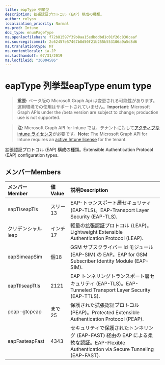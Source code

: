 ```yaml
---
title: eapType 列挙型
description: 拡張認証プロトコル (EAP) 構成の種類。
author: rolyon
localization_priority: Normal
ms.prod: Intune
doc_type: enumPageType
ms.openlocfilehash: f72b81597f39b8aa15edbddbd1c01f26c830caaf
ms.sourcegitcommit: 2c62457e57467b8d50f21b255b553106a9a5d8d6
ms.translationtype: MT
ms.contentlocale: ja-JP
ms.lasthandoff: 07/31/2019
ms.locfileid: "36004506"
---
```

# <a name="eaptype-enum-type"></a><span data-ttu-id="e90b4-103">eapType 列挙型</span><span class="sxs-lookup"><span data-stu-id="e90b4-103">eapType enum type</span></span>

> <span data-ttu-id="e90b4-104">**重要:** ベータ版の Microsoft Graph Api は変更される可能性があります。運用環境での使用はサポートされていません。</span><span class="sxs-lookup"><span data-stu-id="e90b4-104">**Important:** Microsoft Graph APIs under the /beta version are subject to change; production use is not supported.</span></span>

> <span data-ttu-id="e90b4-105">**注:** Microsoft Graph API for Intune では、テナントに対して[アクティブな intune ライセンス](https://go.microsoft.com/fwlink/?linkid=839381)が必要です。</span><span class="sxs-lookup"><span data-stu-id="e90b4-105">**Note:** The Microsoft Graph API for Intune requires an [active Intune license](https://go.microsoft.com/fwlink/?linkid=839381) for the tenant.</span></span>

<span data-ttu-id="e90b4-106">拡張認証プロトコル (EAP) 構成の種類。</span><span class="sxs-lookup"><span data-stu-id="e90b4-106">Extensible Authentication Protocol (EAP) configuration types.</span></span>

## <a name="members"></a><span data-ttu-id="e90b4-107">メンバー</span><span class="sxs-lookup"><span data-stu-id="e90b4-107">Members</span></span>
|<span data-ttu-id="e90b4-108">メンバー</span><span class="sxs-lookup"><span data-stu-id="e90b4-108">Member</span></span>|<span data-ttu-id="e90b4-109">値</span><span class="sxs-lookup"><span data-stu-id="e90b4-109">Value</span></span>|<span data-ttu-id="e90b4-110">説明</span><span class="sxs-lookup"><span data-stu-id="e90b4-110">Description</span></span>|
|:---|:---|:---|
|<span data-ttu-id="e90b4-111">eapTls</span><span class="sxs-lookup"><span data-stu-id="e90b4-111">eapTls</span></span>|<span data-ttu-id="e90b4-112">スリー</span><span class="sxs-lookup"><span data-stu-id="e90b4-112">13</span></span>|<span data-ttu-id="e90b4-113">EAP-トランスポート層セキュリティ (EAP-TLS)。</span><span class="sxs-lookup"><span data-stu-id="e90b4-113">EAP-Transport Layer Security (EAP-TLS).</span></span>|
|<span data-ttu-id="e90b4-114">クリデンシャル</span><span class="sxs-lookup"><span data-stu-id="e90b4-114">leap</span></span>|<span data-ttu-id="e90b4-115">インチ</span><span class="sxs-lookup"><span data-stu-id="e90b4-115">17</span></span>|<span data-ttu-id="e90b4-116">軽量の拡張認証プロトコル (LEAP)。</span><span class="sxs-lookup"><span data-stu-id="e90b4-116">Lightweight Extensible Authentication Protocol (LEAP).</span></span>|
|<span data-ttu-id="e90b4-117">eapSim</span><span class="sxs-lookup"><span data-stu-id="e90b4-117">eapSim</span></span>|<span data-ttu-id="e90b4-118">個</span><span class="sxs-lookup"><span data-stu-id="e90b4-118">18</span></span>|<span data-ttu-id="e90b4-119">GSM サブスクライバー Id モジュール (EAP-SIM) の EAP。</span><span class="sxs-lookup"><span data-stu-id="e90b4-119">EAP for GSM Subscriber Identity Module (EAP-SIM).</span></span>|
|<span data-ttu-id="e90b4-120">eapTtls</span><span class="sxs-lookup"><span data-stu-id="e90b4-120">eapTtls</span></span>|<span data-ttu-id="e90b4-121">21</span><span class="sxs-lookup"><span data-stu-id="e90b4-121">21</span></span>|<span data-ttu-id="e90b4-122">EAP トンネリングトランスポート層セキュリティ (EAP-TLS)。</span><span class="sxs-lookup"><span data-stu-id="e90b4-122">EAP-Tunneled Transport Layer Security (EAP-TTLS).</span></span>|
|<span data-ttu-id="e90b4-123">peap-gtc</span><span class="sxs-lookup"><span data-stu-id="e90b4-123">peap</span></span>|<span data-ttu-id="e90b4-124">まで</span><span class="sxs-lookup"><span data-stu-id="e90b4-124">25</span></span>|<span data-ttu-id="e90b4-125">保護された拡張認証プロトコル (PEAP)。</span><span class="sxs-lookup"><span data-stu-id="e90b4-125">Protected Extensible Authentication Protocol (PEAP).</span></span>|
|<span data-ttu-id="e90b4-126">eapFast</span><span class="sxs-lookup"><span data-stu-id="e90b4-126">eapFast</span></span>|<span data-ttu-id="e90b4-127">43</span><span class="sxs-lookup"><span data-stu-id="e90b4-127">43</span></span>|<span data-ttu-id="e90b4-128">セキュリティで保護されたトンネリング (EAP-FAST) 経由の EAP による柔軟な認証。</span><span class="sxs-lookup"><span data-stu-id="e90b4-128">EAP-Flexible Authentication via Secure Tunneling (EAP-FAST).</span></span>|





